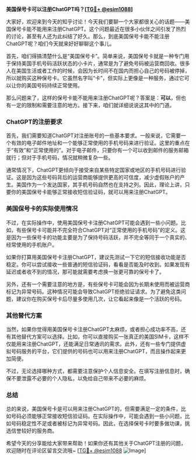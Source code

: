 **美国保号卡可以注册ChatGPT吗？[[TG💪+ @esim1088](https://t.me/s/esim1088)]**

大家好，欢迎来到今天的知乎讨论！今天我们要聊一个大家都很关心的话题——美国保号卡能不能用来注册ChatGPT。这个问题最近在很多小伙伴之间引发了热烈的讨论，甚至有人还为此纠结了好久。那么，到底美国保号卡能不能注册ChatGPT呢？咱们今天就来好好聊聊这个事儿。

首先，咱们得搞清楚什么是“美国保号卡”。简单来说，美国保号卡就是一种专门用于保持美国手机号码活跃状态的小卡片，通常是为了避免号码被运营商回收。很多人在美国生活或者工作的时候，会因为长时间不在国内而担心自己的号码被停掉，所以就购买这种保号卡。它虽然名字叫“卡”，但实际上更像是一种服务，通过它可以让你的美国号码持续正常使用。

那么问题来了，这样的保号卡能不能用来注册ChatGPT呢？答案是：**可以**，但也有一定的限制和需要注意的地方。接下来，咱们就详细说说这其中的门道。

### ChatGPT的注册要求

首先，我们需要知道ChatGPT对注册账号的一些基本要求。一般来说，它需要一个有效的电子邮件地址和一个能够正常使用的手机号码来进行验证。这里的重点在于“有效”和“正常使用的”。对于电子邮件，只要你有一个可以收到邮件的服务邮箱就行；但对于手机号码，情况就稍微复杂一些。

通常情况下，ChatGPT更倾向于接受来自某些特定国家或地区的手机号码进行验证。这是因为这些号码背后的运营商能够提供更高的可信度，减少虚假账户的产生。美国作为一个发达国家，其手机号码自然也在支持之列。因此，理论上讲，只要你的美国保号卡能够正常接收短信验证码，就可以用来注册ChatGPT。

### 美国保号卡的实际使用情况

不过，在实际操作中，使用美国保号卡注册ChatGPT可能会遇到一些小问题。比如，有些保号卡可能并不完全符合ChatGPT对“正常使用的手机号码”的定义。这是因为一些保号卡的功能主要是为了保持号码活跃，并不完全等同于一个真实的、经常使用的手机账户。

如果你打算用美国保号卡注册ChatGPT，建议先测试一下它的短信接收功能是否稳定。你可以尝试接收一些普通的短信验证码，看看是否能及时收到。如果发现有延迟或者收不到的情况，那可能就需要考虑换一张更可靠的保号卡了。

另外，还有一个需要注意的地方是，有些保号卡可能会因为长期未使用而被运营商标记为异常号码。这种情况可能会导致ChatGPT拒绝验证请求。为了避免这类问题，建议你在购买保号卡后尽量多使用几次，让它看起来像是一个活跃的号码。

### 其他替代方案

当然，如果你觉得用美国保号卡注册ChatGPT太麻烦，或者担心成功率不高，还有其他替代方案可以选择。比如，你可以直接购买一张真正的美国SIM卡，这样不仅能用来注册ChatGPT，还能满足日常通讯的需求。此外，还有一些专门提供虚拟号码服务的平台，它们提供的号码也可以用来注册ChatGPT，而且操作起来更加简便。

不过，无论选择哪种方式，都需要注意保护个人信息安全。在填写注册信息时，确保不要泄露不必要的个人隐私，以免给自己带来不必要的麻烦。

### 总结

总的来说，美国保号卡是可以用来注册ChatGPT的，但需要满足一定的条件，比如号码必须能够正常接收短信验证码。在实际操作中，可能会遇到一些小问题，比如号码稳定性不足或者被标记为异常号码。因此，在选择保号卡时要多做功课，挑选信誉较好的服务商。

希望今天的分享能给大家带来帮助！如果你还有其他关于ChatGPT注册的问题，欢迎随时在评论区留言交流哦~ [[TG💪+ @esim1088](https://t.me/s/esim1088) ![Image](https://i.postimg.cc/4NQfJmqS/Snipaste-2025-05-13-00-14-12.png)]